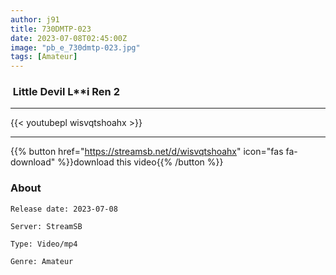 ```yaml
---
author: j91
title: 730DMTP-023
date: 2023-07-08T02:45:00Z
image: "pb_e_730dmtp-023.jpg"
tags: [Amateur]
---
```


###  Little Devil L**i Ren 2
___

{{< youtubepl wisvqtshoahx >}}
___

{{% button href="https://streamsb.net/d/wisvqtshoahx" icon="fas fa-download" %}}download this video{{% /button %}}
### About

`Release date: 2023-07-08`

`Server: StreamSB`

`Type: Video/mp4`

`Genre:	Amateur`